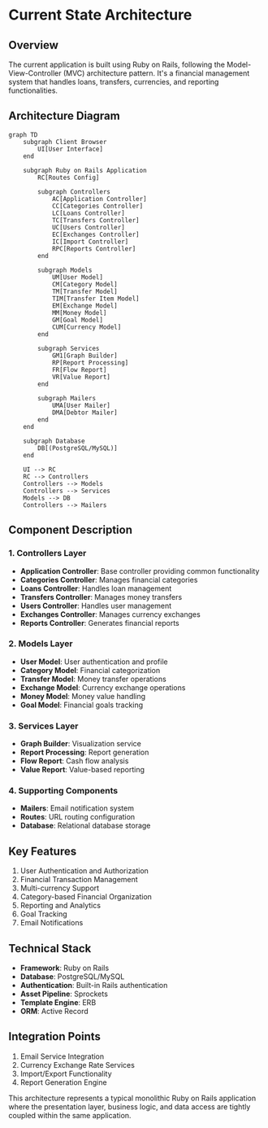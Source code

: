 # Current State Architecture

## Overview

The current application is built using Ruby on Rails, following the Model-View-Controller (MVC) architecture pattern. It's a financial management system that handles loans, transfers, currencies, and reporting functionalities.

## Architecture Diagram

```mermaid
graph TD
    subgraph Client Browser
        UI[User Interface]
    end

    subgraph Ruby on Rails Application
        RC[Routes Config]
        
        subgraph Controllers
            AC[Application Controller]
            CC[Categories Controller]
            LC[Loans Controller]
            TC[Transfers Controller]
            UC[Users Controller]
            EC[Exchanges Controller]
            IC[Import Controller]
            RPC[Reports Controller]
        end

        subgraph Models
            UM[User Model]
            CM[Category Model]
            TM[Transfer Model]
            TIM[Transfer Item Model]
            EM[Exchange Model]
            MM[Money Model]
            GM[Goal Model]
            CUM[Currency Model]
        end

        subgraph Services
            GM1[Graph Builder]
            RP[Report Processing]
            FR[Flow Report]
            VR[Value Report]
        end

        subgraph Mailers
            UMA[User Mailer]
            DMA[Debtor Mailer]
        end
    end

    subgraph Database
        DB[(PostgreSQL/MySQL)]
    end

    UI --> RC
    RC --> Controllers
    Controllers --> Models
    Controllers --> Services
    Models --> DB
    Controllers --> Mailers
```

## Component Description

### 1. Controllers Layer
- **Application Controller**: Base controller providing common functionality
- **Categories Controller**: Manages financial categories
- **Loans Controller**: Handles loan management
- **Transfers Controller**: Manages money transfers
- **Users Controller**: Handles user management
- **Exchanges Controller**: Manages currency exchanges
- **Reports Controller**: Generates financial reports

### 2. Models Layer
- **User Model**: User authentication and profile
- **Category Model**: Financial categorization
- **Transfer Model**: Money transfer operations
- **Exchange Model**: Currency exchange operations
- **Money Model**: Money value handling
- **Goal Model**: Financial goals tracking

### 3. Services Layer
- **Graph Builder**: Visualization service
- **Report Processing**: Report generation
- **Flow Report**: Cash flow analysis
- **Value Report**: Value-based reporting

### 4. Supporting Components
- **Mailers**: Email notification system
- **Routes**: URL routing configuration
- **Database**: Relational database storage

## Key Features
1. User Authentication and Authorization
2. Financial Transaction Management
3. Multi-currency Support
4. Category-based Financial Organization
5. Reporting and Analytics
6. Goal Tracking
7. Email Notifications

## Technical Stack
- **Framework**: Ruby on Rails
- **Database**: PostgreSQL/MySQL
- **Authentication**: Built-in Rails authentication
- **Asset Pipeline**: Sprockets
- **Template Engine**: ERB
- **ORM**: Active Record

## Integration Points
1. Email Service Integration
2. Currency Exchange Rate Services
3. Import/Export Functionality
4. Report Generation Engine

This architecture represents a typical monolithic Ruby on Rails application where the presentation layer, business logic, and data access are tightly coupled within the same application.